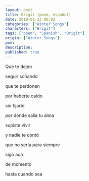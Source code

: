 ```yaml
---
layout: post
title: Brigit (poem, español)
date: 2010-01-22 00:02
categories: ["Winter Songs"]
characters: ["Brigit"]
tags: ["poem", "Spanish", "Brigit"]
origin: ["Winter Songs"]
pov: 
description: 
published: true
---
```


Que te dejen

seguir soñando

que te perdonen

por haberte caído

sin fijarte

por dónde salía tu alma

supiste vivir

y nadie te contó

que no sería para siempre

sigo acá

de momento

hasta cuando sea
